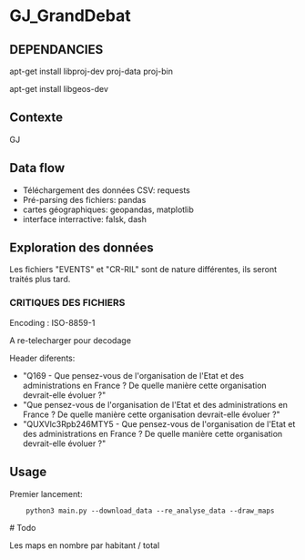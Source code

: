 # GJ_GrandDebat

## DEPENDANCIES

apt-get install libproj-dev proj-data proj-bin

apt-get install libgeos-dev

## Contexte

GJ

## Data flow

- Téléchargement des données CSV: requests
- Pré-parsing des fichiers: pandas
- cartes géographiques: geopandas, matplotlib
- interface interractive: falsk, dash


## Exploration des données

Les fichiers "EVENTS" et "CR-RIL" sont de nature différentes, ils seront traités plus tard.

### CRITIQUES DES FICHIERS

Encoding : ISO-8859-1

A re-telecharger pour decodage


Header diferents:

- "Q169 - Que pensez-vous de l'organisation de l'Etat et des administrations en France ? De quelle manière cette organisation devrait-elle évoluer ?"
- "Que pensez-vous de l'organisation de l'Etat et des administrations en France ? De quelle manière cette organisation devrait-elle évoluer ?"
- "QUXVlc3Rpb246MTY5 - Que pensez-vous de l'organisation de l'Etat et des administrations en France ? De quelle manière cette organisation devrait-elle évoluer ?"



## Usage

Premier lancement:

        python3 main.py --download_data --re_analyse_data --draw_maps

# Todo

Les maps en nombre par habitant / total
